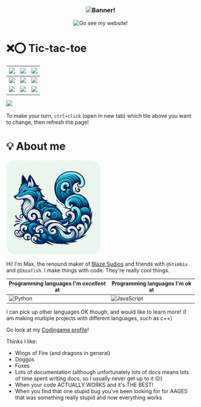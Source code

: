 <div align="center">
  <h3><img src="https://github.com/user-attachments/assets/6d30c6dc-451b-46d5-a88a-4b414a8e6bfa" alt="Banner!"></h3>

  <img src="https://badgen.net/static/-/Go%20see%20my%20website/?label=&icon=rss&scale=2" alt="Go see my website!" />
</div>


# ❌⭕️ Tic-tac-toe
| [![](https://tsunami014.pythonanywhere.com/0/0/img.png)](https://tsunami014.pythonanywhere.com/0/0/flip) | [![](https://tsunami014.pythonanywhere.com/1/0/img.png)](https://tsunami014.pythonanywhere.com/1/0/flip) | [![](https://tsunami014.pythonanywhere.com/2/0/img.png)](https://tsunami014.pythonanywhere.com/2/0/flip) |
|-----|-----|-----|
| [![](https://tsunami014.pythonanywhere.com/0/1/img.png)](https://tsunami014.pythonanywhere.com/0/1/flip) | [![](https://tsunami014.pythonanywhere.com/1/1/img.png)](https://tsunami014.pythonanywhere.com/1/1/flip) | [![](https://tsunami014.pythonanywhere.com/2/1/img.png)](https://tsunami014.pythonanywhere.com/2/1/flip) |
| [![](https://tsunami014.pythonanywhere.com/0/2/img.png)](https://tsunami014.pythonanywhere.com/0/2/flip) | [![](https://tsunami014.pythonanywhere.com/1/2/img.png)](https://tsunami014.pythonanywhere.com/1/2/flip) | [![](https://tsunami014.pythonanywhere.com/2/2/img.png)](https://tsunami014.pythonanywhere.com/2/2/flip) |

[![](https://tsunami014.pythonanywhere.com/turn.png)]()

To make your turn, `ctrl+click` (open in new tab) which tile above you want to change, then refresh the page!

# 💡 About me
<img src="https://raw.githubusercontent.com/Tsunami014/Tsunami014/main/TsunamiFox.png" style="width: 50%;border-radius: 10%" alt="Tsunami fox HEHE >:)">

Hi! I'm Max, the renound maker of [Blaze Sudios](https://tsunami014.github.io/Blaze-Sudio) and friends with `@Stimbix` and `@Imzafish`. I make things with code. They're really cool things.

| Programming languages I'm *excellent* at | Programming languages I'm ok at |
|--|--|
| ![Python](https://badgen.net/badge/icon/python?icon=pypi&label&color=green) | ![JavaScript](https://badgen.net/badge/icon/JavaScript?icon=rss&label&color=orange) |

I can pick up other languages OK though, and would like to learn more! (I am making multiple projects with different languages, such as c++)

Go look at my [Codingame profile](https://www.codingame.com/profile/658075e0ba9b9b722ef519d0010b39fc9069326)!

Thinks I like:
- Wings of Fire (and dragons in general)
- Doggos
- Foxes
- Lots of documentation (although unfortunately lots of docs means lots of time spent writing docs, so I usually never get up to it ☹️)
- When your code ACTUALLY WORKS and it's THE BEST!
- When you find that one stupid bug you've been looking for for AAGES that was something really stupid and now everything works

<!--
**Tsunami014/Tsunami014** is a ✨ _special_ ✨ repository because its `README.md` (this file) appears on your GitHub profile.

Here are some ideas to get you started:

- 🔭 I’m currently working on ...
- 🌱 I’m currently learning ...
- 👯 I’m looking to collaborate on ...
- 🤔 I’m looking for help with ...
- 💬 Ask me about ...
- 📫 How to reach me: ...
- 😄 Pronouns: ...
- ⚡ Fun fact: ...
-->
